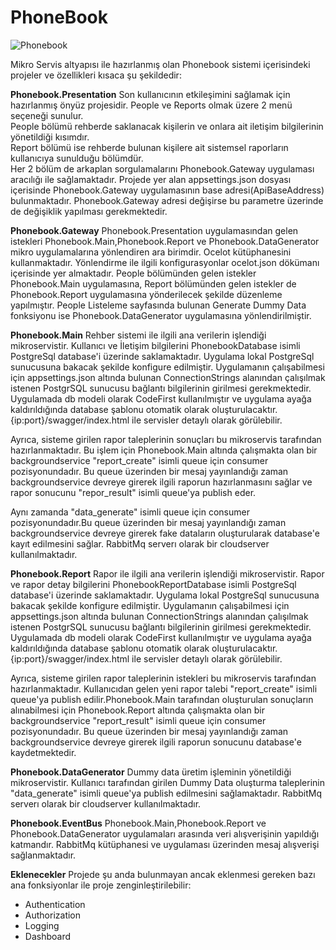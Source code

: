 # PhoneBook

![Phonebook](https://user-images.githubusercontent.com/22472702/117715473-fd931e80-b1e0-11eb-8fa7-3d5b1b7d6952.png)

Mikro Servis altyapısı ile hazırlanmış olan Phonebook sistemi içerisindeki projeler ve özellikleri kısaca şu şekildedir:

**Phonebook.Presentation**
Son kullanıcının etkileşimini sağlamak için hazırlanmış önyüz projesidir. People ve Reports olmak üzere 2 menü seçeneği sunulur.\
People bölümü rehberde saklanacak kişilerin ve onlara ait iletişim bilgilerinin yönetildiği kısımdır.\
Report bölümü ise rehberde bulunan kişilere ait sistemsel raporların kullanıcıya sunulduğu bölümdür.\
Her 2 bölüm de arkaplan sorgulamalarını Phonebook.Gateway uygulaması aracılığı ile sağlamaktadır. Projede yer alan appsettings.json dosyası içerisinde Phonebook.Gateway uygulamasının base adresi(ApiBaseAddress) bulunmaktadır. Phonebook.Gateway adresi değişirse bu parametre üzerinde de değişiklik yapılması gerekmektedir.

**Phonebook.Gateway**
Phonebook.Presentation uygulamasından gelen istekleri Phonebook.Main,Phonebook.Report ve Phonebook.DataGenerator mikro uygulamalarına yönlendiren ara birimdir. Ocelot kütüphanesini kullanmaktadır. Yönlendirme ile ilgili konfigurasyonlar ocelot.json dökümanı içerisinde yer almaktadır. People bölümünden gelen istekler Phonebook.Main uygulamasına, Report bölümünden gelen istekler de Phonebook.Report uygulamasına yönderilecek şekilde düzenleme yapılmıştır. People Listeleme sayfasında bulunan Generate Dummy Data fonksiyonu ise Phonebook.DataGenerator uygulamasına yönlendirilmiştir.

**Phonebook.Main**
Rehber sistemi ile ilgili ana verilerin işlendiği mikroservistir. Kullanıcı ve İletişim bilgilerini PhonebookDatabase isimli PostgreSql database'i üzerinde saklamaktadır. Uygulama lokal PostgreSql sunucusuna bakacak şekilde konfigure edilmiştir. Uygulamanın çalışabilmesi için appsettings.json altında bulunan ConnectionStrings alanından çalışılmak istenen PostgrSQL sunucusu bağlantı bilgilerinin girilmesi gerekmektedir. Uygulamada db modeli olarak CodeFirst kullanılmıştır ve uygulama ayağa kaldırıldığında database şablonu otomatik olarak oluşturulacaktır. {ip:port}/swagger/index.html ile servisler detaylı olarak görülebilir.

Ayrıca, sisteme girilen rapor taleplerinin sonuçları bu mikroservis tarafından hazırlanmaktadır. Bu işlem için Phonebook.Main altında çalışmakta olan bir backgroundservice "report_create" isimli queue için consumer pozisyonundadır. Bu queue üzerinden bir mesaj yayınlandığı zaman backgroundservice devreye girerek ilgili raporun hazırlanmasını sağlar ve rapor sonucunu "repor_result" isimli queue'ya publish eder. 

Aynı zamanda "data_generate" isimli queue için consumer pozisyonundadır.Bu queue üzerinden bir mesaj yayınlandığı zaman backgroundservice devreye girerek fake dataların oluşturularak database'e kayıt edilmesini sağlar.
RabbitMq serverı olarak bir cloudserver kullanılmaktadır.

**Phonebook.Report**
Rapor ile ilgili ana verilerin işlendiği mikroservistir. Rapor ve rapor detay bilgilerini PhonebookReportDatabase isimli PostgreSql database'i üzerinde saklamaktadır. Uygulama lokal PostgreSql sunucusuna bakacak şekilde konfigure edilmiştir. Uygulamanın çalışabilmesi için appsettings.json altında bulunan ConnectionStrings alanından çalışılmak istenen PostgrSQL sunucusu bağlantı bilgilerinin girilmesi gerekmektedir. Uygulamada db modeli olarak CodeFirst kullanılmıştır ve uygulama ayağa kaldırıldığında database şablonu otomatik olarak oluşturulacaktır. {ip:port}/swagger/index.html ile servisler detaylı olarak görülebilir.

Ayrıca, sisteme girilen rapor taleplerinin istekleri bu mikroservis tarafından hazırlanmaktadır. Kullanıcıdan gelen yeni rapor talebi "report_create" isimli queue'ya publish edilir.Phonebook.Main tarafından oluşturulan sonuçların alınabilmesi için Phonebook.Report altında çalışmakta olan bir backgroundservice "report_result" isimli queue için consumer pozisyonundadır. Bu queue üzerinden bir mesaj yayınlandığı zaman backgroundservice devreye girerek ilgili raporun sonucunu database'e kaydetmektedir.

**Phonebook.DataGenerator**
Dummy data üretim işleminin yönetildiği mikroservistir. Kullanıcı tarafından girilen Dummy Data oluşturma taleplerinin "data_generate" isimli queue'ya publish edilmesini sağlamaktadır. RabbitMq serverı olarak bir cloudserver kullanılmaktadır.

**Phonebook.EventBus**
Phonebook.Main,Phonebook.Report ve Phonebook.DataGenerator uygulamaları arasında veri alışverişinin yapıldığı katmandır. RabbitMq kütüphanesi ve uygulaması üzerinden mesaj alışverişi sağlanmaktadır.

**Eklenecekler**
Projede şu anda bulunmayan ancak eklenmesi gereken bazı ana fonksiyonlar ile proje zenginleştirilebilir:
- Authentication
- Authorization
- Logging
- Dashboard


